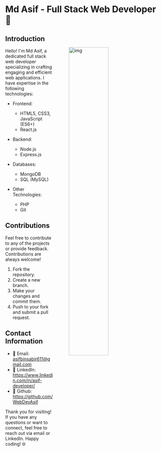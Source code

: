# Md Asif - Full Stack Web Developer 🚀

<img align="right" alt="img" src="https://github.com/WebDevAsif/WebDevAsif/assets/139733073/eeb9c0cf-692c-4347-8230-e62419153daa" width="50%" height="50%" style="margin:50px;">

## Introduction

Hello! I'm Md Asif, a dedicated full stack web developer specializing in crafting engaging and efficient web applications. I have expertise in the following technologies:

- Frontend:

  - HTML5, CSS3, JavaScript (ES6+)
  - React.js

- Backend:

  - Node.js
  - Express.js

- Databases:

  - MongoDB
  - SQL (MySQL)

- Other Technologies:
  - PHP
  - Git

## Contributions

Feel free to contribute to any of the projects or provide feedback. Contributions are always welcome!

1. Fork the repository.
2. Create a new branch.
3. Make your changes and commit them.
4. Push to your fork and submit a pull request.

## Contact Information

- 📧 Email: asifbinsabir611@gmail.com
- 🔗 LinkedIn: https://www.linkedin.com/in/asif-developer/
- 🔗 Github: https://github.com/WebDevAsif

Thank you for visiting! If you have any questions or want to connect, feel free to reach out via email or LinkedIn. Happy coding! 🌐
